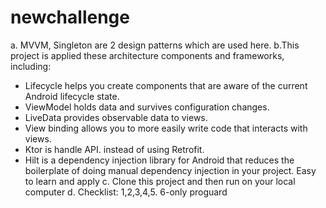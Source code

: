 # newchallenge
a. MVVM, Singleton are 2 design patterns which are used here. 
b.This project is applied these architecture components and frameworks, including: 
- Lifecycle helps you create components that are aware of the current Android lifecycle state.
- ViewModel holds data and survives configuration changes.
- LiveData provides observable data to views.
- View binding allows you to more easily write code that interacts with views.
- Ktor is handle API. instead of using Retrofit.
- Hilt is a dependency injection library for Android that reduces the boilerplate of doing manual dependency injection in your project. Easy to learn and apply
c. Clone this project and then run on your local computer
d. Checklist: 1,2,3,4,5. 6-only proguard
